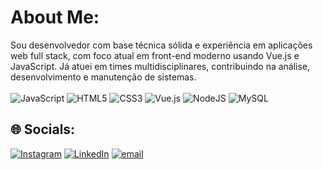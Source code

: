 #  About Me:
Sou desenvolvedor com base técnica sólida e experiência em aplicações web full stack, com foco atual em front-end moderno usando Vue.js e JavaScript. Já atuei em times multidisciplinares, contribuindo na análise, desenvolvimento e manutenção de sistemas.
<br><br>
![JavaScript](https://img.shields.io/badge/javascript-%23323330.svg?style=for-the-badge&logo=javascript&logoColor=%23F7DF1E) ![HTML5](https://img.shields.io/badge/html5-%23E34F26.svg?style=for-the-badge&logo=html5&logoColor=white) ![CSS3](https://img.shields.io/badge/css3-%231572B6.svg?style=for-the-badge&logo=css3&logoColor=white) ![Vue.js](https://img.shields.io/badge/vue.js-%2335495e.svg?style=for-the-badge&logo=vuedotjs&logoColor=%234FC08D) ![NodeJS](https://img.shields.io/badge/node.js-6DA55F?style=for-the-badge&logo=node.js&logoColor=white) ![MySQL](https://img.shields.io/badge/mysql-4479A1.svg?style=for-the-badge&logo=mysql&logoColor=white)


## 🌐 Socials:
[![Instagram](https://img.shields.io/badge/Instagram-%23E4405F.svg?logo=Instagram&logoColor=white)](https://instagram.com/https://www.instagram.com/fiuza.mv/) [![LinkedIn](https://img.shields.io/badge/LinkedIn-%230077B5.svg?logo=linkedin&logoColor=white)](https://www.linkedin.com/in/devfiuza/) [![email](https://img.shields.io/badge/Email-D14836?logo=gmail&logoColor=white)](mailto:DevFiuza@gmail.com) 
